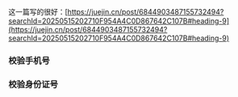 这一篇写的很好：[https://juejin.cn/post/6844903487155732494?searchId=20250515202710F954A4C0D867642C107B#heading-9](https://juejin.cn/post/6844903487155732494?searchId=20250515202710F954A4C0D867642C107B#heading-9)
### 校验手机号

### 校验身份证号